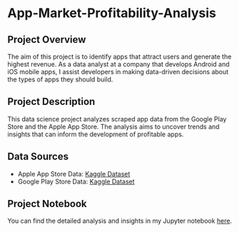 # App-Market-Profitability-Analysis

## Project Overview

The aim of this project is to identify apps that attract users and generate the highest revenue. As a data analyst at a company that develops Android and iOS mobile apps, I assist developers in making data-driven decisions about the types of apps they should build.

## Project Description

This data science project analyzes scraped app data from the Google Play Store and the Apple App Store. The analysis aims to uncover trends and insights that can inform the development of profitable apps.

## Data Sources

- Apple App Store Data: [Kaggle Dataset](https://www.kaggle.com/ramamet4/app-store-apple-data-set-10k-apps)
- Google Play Store Data: [Kaggle Dataset](https://www.kaggle.com/lava18/google-play-store-apps)

## Project Notebook

You can find the detailed analysis and insights in my Jupyter notebook [here](https://github.com/vinayakgavariya/App-Market-Profitability-Analysis/blob/main/android_ios_apps_data_analysis.ipynb).


